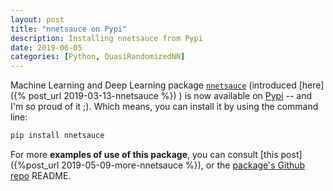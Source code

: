 ```yaml
---
layout: post
title: "nnetsauce on Pypi"
description: Installing nnetsauce from Pypi
date: 2019-06-05
categories: [Python, QuasiRandomizedNN]
---
```

          

Machine Learning and Deep Learning package [`nnetsauce`](https://github.com/thierrymoudiki/nnetsauce) (introduced [here]({% post_url 2019-03-13-nnetsauce %}) ) is now available on [Pypi](https://pypi.org/) -- and I'm so proud of it ;). Which means, you can install it by using the command line: 

~~~bash
pip install nnetsauce
~~~

For more **examples of use of this package**, you can consult [this post]({%post_url 2019-05-09-more-nnetsauce %}), or the [package's Github repo](https://github.com/thierrymoudiki/nnetsauce) README. 